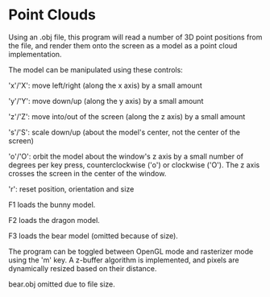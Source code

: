 # Point Clouds

Using an .obj file, this program will read a number of 3D point positions from the file, and render them onto the screen as a model as a point cloud implementation.

The model can be manipulated using these controls:

'x'/'X': move left/right (along the x axis) by a small amount

'y'/'Y': move down/up (along the y axis) by a small amount

'z'/'Z': move into/out of the screen (along the z axis) by a small amount

's'/'S': scale down/up (about the model's center, not the center of the screen)

'o'/'O': orbit the model about the window's z axis by a small number of degrees per key press, counterclockwise ('o') or clockwise ('O'). The z axis crosses the screen in the center of the window. 

'r': reset position, orientation and size

F1 loads the bunny model.

F2 loads the dragon model.

F3 loads the bear model (omitted because of size).

The program can be toggled between OpenGL mode and rasterizer mode using the 'm' key. 
A z-buffer algorithm is implemented, and pixels are dynamically resized based on their distance. 

bear.obj omitted due to file size.

